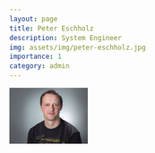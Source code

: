 ```yaml
---
layout: page
title: Peter Eschholz
description: System Engineer
img: assets/img/peter-eschholz.jpg
importance: 1
category: admin
---
```


<img src="/assets/img/people/peter-eschholz.jpg" style="float: left; width: 10em; padding-right: 1em; padding-bottom: 1em"/>
